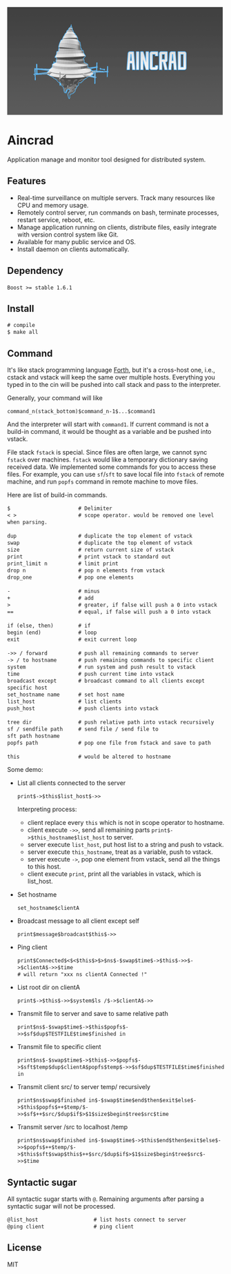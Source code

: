 <img src="https://raw.githubusercontent.com/rijn/Aincrad/master/res/logo.gif" width="500px" height="250px">

# Aincrad

Application manage and monitor tool designed for distributed system.

## Features

<!-- ![](https://raw.githubusercontent.com/rijn/Aincrad/master/res/diagram.jpg) -->

* Real-time surveillance on multiple servers. Track many resources like CPU and memory usage.
* Remotely control server, run commands on bash, terminate processes, restart service, reboot, etc.
* Manage application running on clients, distribute files, easily integrate with version control system like Git.
* Available for many public service and OS.
* Install daemon on clients automatically.

## Dependency

```
Boost >= stable 1.6.1
```

## Install

```
# compile
$ make all
```

## Command

It's like stack programming language [Forth](https://en.wikipedia.org/wiki/Forth_(programming_language)), but it's a cross-host one, i.e., cstack and vstack will keep the same over multiple hosts. Everything you typed in to the cin will be pushed into call stack and pass to the interpreter.

Generally, your command will like

```
command_n(stack_bottom)$command_n-1$...$command1
```

And the interpreter will start with `command1`. If current command is not a build-in command, it would be thought as a variable and be pushed into vstack.

File stack `fstack` is special. Since files are often large, we cannot sync `fstack` over machines. `fstack` would like a temporary dictionary saving received data. We implemented some commands for you to access these files. For example, you can use `sf`/`sft` to save local file into `fstack` of remote machine, and run `popfs` command in remote machine to move files.

Here are list of build-in commands.

```
$                      # Delimiter
< >                    # scope operator. would be removed one level when parsing.

dup                    # duplicate the top element of vstack
swap                   # duplicate the top element of vstack
size                   # return current size of vstack
print                  # print vstack to standard out
print_limit n          # limit print
drop n                 # pop n elements from vstack
drop_one               # pop one elements

-                      # minus
+                      # add
>                      # greater, if false will push a 0 into vstack
==                     # equal, if false will push a 0 into vstack

if (else, then)        # if
begin (end)            # loop
exit                   # exit current loop

->> / forward          # push all remaining commands to server
-> / to hostname       # push remaining commands to specific client
system                 # run system and push result to vstack
time                   # push current time into vstack
broadcast except       # broadcast command to all clients except specific host
set_hostname name      # set host name
list_host              # list clients
push_host              # push clients into vstack

tree dir               # push relative path into vstack recursively
sf / sendfile path     # send file / send file to
sft path hostname
popfs path             # pop one file from fstack and save to path

this                   # would be altered to hostname
```

Some demo:

* List all clients connected to the server
    ```
    print$->$this$list_host$->>
    ```

    Interpreting process:

    * client replace every `this` which is not in scope operator to hostname.
    * client execute `->>`, send all remaining parts `print$->$this_hostname$list_host` to server.
    * server execute `list_host`, put host list to a string and push to vstack.
    * server execute `this_hostname`, treat as a variable, push to vstack.
    * server execute `->`, pop one element from vstack, send all the things to this host.
    * client execute `print`, print all the variables in vstack, which is list_host.

* Set hostname
    ```
    set_hostname$clientA
    ```

* Broadcast message to all client except self
    ```
    print$message$broadcast$this$->>
    ```

* Ping client
    ```
    print$Connected$<$<$this$>$>$ns$-$swap$time$->$this$->>$->$clientA$->>$time
    # will return "xxx ns clientA Connected !"
    ```

* List root dir on clientA
    ```
    print$->$this$->>$system$ls /$->$clientA$->>
    ```

* Transmit file to server and save to same relative path
    ```
    print$ns$-$swap$time$->$this$popfs$->>$sf$dup$TESTFILE$time$finished in
    ```

* Transmit file to specific client
    ```
    print$ns$-$swap$time$->$this$->>$popfs$->$sft$temp$dup$clientA$popfs$temp$->>$sf$dup$TESTFILE$time$finished in
    ```

* Transmit client src/ to server temp/ recursively
    ```
    print$ns$swap$finished in$-$swap$time$end$then$exit$else$->$this$popfs$++$temp/$->>$sf$++$src/$dup$if$>$1$size$begin$tree$src$time
    ```

* Transmit server /src to localhost /temp
    ```
    print$ns$swap$finished in$-$swap$time$->$this$end$then$exit$else$->>$popfs$++$temp/$->$this$sft$swap$this$++$src/$dup$if$>$1$size$begin$tree$src$->>$time
    ```

## Syntactic sugar

All syntactic sugar starts with `@`. Remaining arguments after parsing a syntactic sugar will not be processed.

```
@list_host                  # list hosts connect to server
@ping client                # ping client
```

## License

MIT